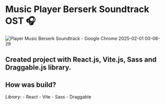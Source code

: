 # Music Player Berserk Soundtrack OST 🎧
![Player Music Berserk Soundtrack - Google Chrome 2025-02-01 00-08-29](https://github.com/user-attachments/assets/9d1de541-d0de-456c-a537-98d54d90d0f9)

## Created project with React.js, Vite.js, Sass and Draggable.js library.

## How was build?
<p style-"width: 200px; height: 200px; text-align: right">
<span><i>Library:</i></span>
  - React
  - Vite
  - Sass
  - Draggable
</p>
